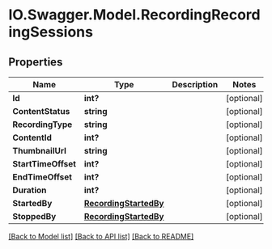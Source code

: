 # IO.Swagger.Model.RecordingRecordingSessions
## Properties

Name | Type | Description | Notes
------------ | ------------- | ------------- | -------------
**Id** | **int?** |  | [optional] 
**ContentStatus** | **string** |  | [optional] 
**RecordingType** | **string** |  | [optional] 
**ContentId** | **int?** |  | [optional] 
**ThumbnailUrl** | **string** |  | [optional] 
**StartTimeOffset** | **int?** |  | [optional] 
**EndTimeOffset** | **int?** |  | [optional] 
**Duration** | **int?** |  | [optional] 
**StartedBy** | [**RecordingStartedBy**](RecordingStartedBy.md) |  | [optional] 
**StoppedBy** | [**RecordingStartedBy**](RecordingStartedBy.md) |  | [optional] 

[[Back to Model list]](../README.md#documentation-for-models) [[Back to API list]](../README.md#documentation-for-api-endpoints) [[Back to README]](../README.md)

